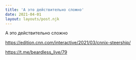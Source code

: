 ```yaml
---
title: 'А это действительно сложно'
date: 2021-04-01
layout: layouts/post.njk
---
```

А это действительно сложно

https://edition.cnn.com/interactive/2021/03/cnnix-steership/


https://t.me/beardless_live/79